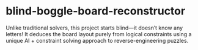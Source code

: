 # blind-boggle-board-reconstructor
Unlike traditional solvers, this project starts blind—it doesn’t know any letters! It deduces the board layout purely from logical constraints using a unique AI + constraint solving approach to reverse-engineering puzzles. 
